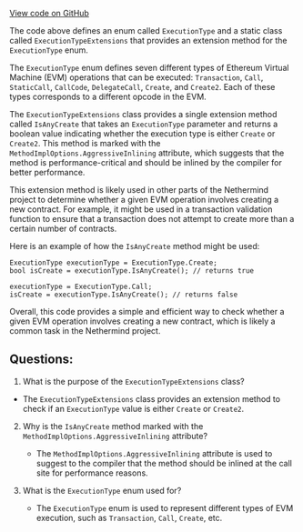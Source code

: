 [View code on GitHub](https://github.com/NethermindEth/nethermind/src/Nethermind/Nethermind.Evm/ExecutionType.cs)

The code above defines an enum called `ExecutionType` and a static class called `ExecutionTypeExtensions` that provides an extension method for the `ExecutionType` enum. 

The `ExecutionType` enum defines seven different types of Ethereum Virtual Machine (EVM) operations that can be executed: `Transaction`, `Call`, `StaticCall`, `CallCode`, `DelegateCall`, `Create`, and `Create2`. Each of these types corresponds to a different opcode in the EVM. 

The `ExecutionTypeExtensions` class provides a single extension method called `IsAnyCreate` that takes an `ExecutionType` parameter and returns a boolean value indicating whether the execution type is either `Create` or `Create2`. This method is marked with the `MethodImplOptions.AggressiveInlining` attribute, which suggests that the method is performance-critical and should be inlined by the compiler for better performance. 

This extension method is likely used in other parts of the Nethermind project to determine whether a given EVM operation involves creating a new contract. For example, it might be used in a transaction validation function to ensure that a transaction does not attempt to create more than a certain number of contracts. 

Here is an example of how the `IsAnyCreate` method might be used:

```
ExecutionType executionType = ExecutionType.Create;
bool isCreate = executionType.IsAnyCreate(); // returns true

executionType = ExecutionType.Call;
isCreate = executionType.IsAnyCreate(); // returns false
```

Overall, this code provides a simple and efficient way to check whether a given EVM operation involves creating a new contract, which is likely a common task in the Nethermind project.
## Questions: 
 1. What is the purpose of the `ExecutionTypeExtensions` class?
   - The `ExecutionTypeExtensions` class provides an extension method to check if an `ExecutionType` value is either `Create` or `Create2`.

2. Why is the `IsAnyCreate` method marked with the `MethodImplOptions.AggressiveInlining` attribute?
   - The `MethodImplOptions.AggressiveInlining` attribute is used to suggest to the compiler that the method should be inlined at the call site for performance reasons.

3. What is the `ExecutionType` enum used for?
   - The `ExecutionType` enum is used to represent different types of EVM execution, such as `Transaction`, `Call`, `Create`, etc.